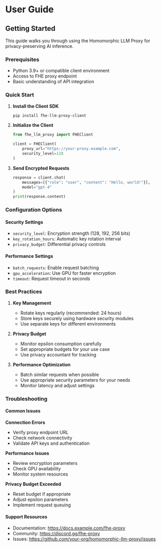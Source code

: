 # User Guide

## Getting Started

This guide walks you through using the Homomorphic LLM Proxy for privacy-preserving AI inference.

### Prerequisites

- Python 3.9+ or compatible client environment
- Access to FHE proxy endpoint
- Basic understanding of API integration

### Quick Start

1. **Install the Client SDK**
   ```bash
   pip install fhe-llm-proxy-client
   ```

2. **Initialize the Client**
   ```python
   from fhe_llm_proxy import FHEClient
   
   client = FHEClient(
       proxy_url="https://your-proxy.example.com",
       security_level=128
   )
   ```

3. **Send Encrypted Requests**
   ```python
   response = client.chat(
       messages=[{"role": "user", "content": "Hello, world!"}],
       model="gpt-4"
   )
   print(response.content)
   ```

### Configuration Options

#### Security Settings
- `security_level`: Encryption strength (128, 192, 256 bits)
- `key_rotation_hours`: Automatic key rotation interval
- `privacy_budget`: Differential privacy controls

#### Performance Settings
- `batch_requests`: Enable request batching
- `gpu_acceleration`: Use GPU for faster encryption
- `timeout`: Request timeout in seconds

### Best Practices

1. **Key Management**
   - Rotate keys regularly (recommended: 24 hours)
   - Store keys securely using hardware security modules
   - Use separate keys for different environments

2. **Privacy Budget**
   - Monitor epsilon consumption carefully
   - Set appropriate budgets for your use case
   - Use privacy accountant for tracking

3. **Performance Optimization**
   - Batch similar requests when possible
   - Use appropriate security parameters for your needs
   - Monitor latency and adjust settings

### Troubleshooting

#### Common Issues

**Connection Errors**
- Verify proxy endpoint URL
- Check network connectivity
- Validate API keys and authentication

**Performance Issues**
- Review encryption parameters
- Check GPU availability
- Monitor system resources

**Privacy Budget Exceeded**
- Reset budget if appropriate
- Adjust epsilon parameters
- Implement request queuing

#### Support Resources
- Documentation: https://docs.example.com/fhe-proxy
- Community: https://discord.gg/fhe-proxy
- Issues: https://github.com/your-org/homomorphic-llm-proxy/issues